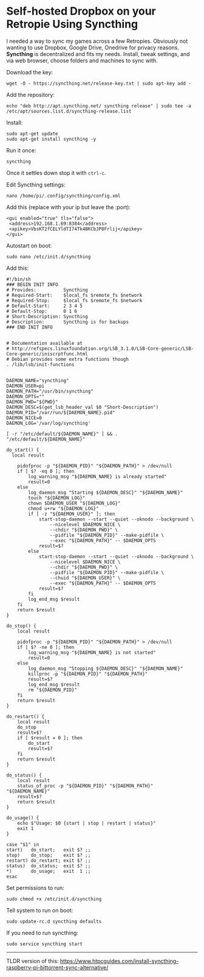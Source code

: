 # Self-hosted Dropbox on your Retropie Using Syncthing

I needed a way to sync my games across a few Retropies. Obviously not wanting to use 
Dropbox, Google Drive, Onedrive for privacy reasons. **Syncthing** is decentralized 
and fits my needs. Install, tweak settings, and via web browser, choose folders and 
machines to sync with.

Download the key:

`wget -O - https://syncthing.net/release-key.txt | sudo apt-key add -`

Add the repository:

`echo "deb http://apt.syncthing.net/ syncthing release" | sudo tee -a /etc/apt/sources.list.d/syncthing-release.list`

Install:

```
sudo apt-get update
sudo apt-get install syncthing -y
```

Run it once:

`syncthing`

Once it settles down stop it with `ctrl-c`.

Edit Syncthing settings:

`nano /home/pi/.config/syncthing/config.xml`

Add this (replace with your ip but leave the :port):

```
<gui enabled="true" tls="false">
 <address>192.168.1.69:8384</address>
 <apikey>VbsKT2fCELYldTI74Tk4BKCbJP8Frlij</apikey>
</gui>
```

Autostart on boot:

`sudo nano /etc/init.d/syncthing`

Add this:

```
#!/bin/sh
### BEGIN INIT INFO
# Provides:          Syncthing
# Required-Start:    $local_fs $remote_fs $network
# Required-Stop:     $local_fs $remote_fs $network
# Default-Start:     2 3 4 5
# Default-Stop:      0 1 6
# Short-Description: Syncthing
# Description:       Syncthing is for backups
### END INIT INFO
 
 
# Documentation available at
# http://refspecs.linuxfoundation.org/LSB_3.1.0/LSB-Core-generic/LSB-Core-generic/iniscrptfunc.html
# Debian provides some extra functions though
. /lib/lsb/init-functions
 
 
DAEMON_NAME="syncthing"
DAEMON_USER=pi
DAEMON_PATH="/usr/bin/syncthing"
DAEMON_OPTS=""
DAEMON_PWD="${PWD}"
DAEMON_DESC=$(get_lsb_header_val $0 "Short-Description")
DAEMON_PID="/var/run/${DAEMON_NAME}.pid"
DAEMON_NICE=0
DAEMON_LOG='/var/log/syncthing'
 
[ -r "/etc/default/${DAEMON_NAME}" ] && . "/etc/default/${DAEMON_NAME}"
 
do_start() {
  local result
 
	pidofproc -p "${DAEMON_PID}" "${DAEMON_PATH}" > /dev/null
	if [ $? -eq 0 ]; then
		log_warning_msg "${DAEMON_NAME} is already started"
		result=0
	else
		log_daemon_msg "Starting ${DAEMON_DESC}" "${DAEMON_NAME}"
		touch "${DAEMON_LOG}"
		chown $DAEMON_USER "${DAEMON_LOG}"
		chmod u+rw "${DAEMON_LOG}"
		if [ -z "${DAEMON_USER}" ]; then
			start-stop-daemon --start --quiet --oknodo --background \
				--nicelevel $DAEMON_NICE \
				--chdir "${DAEMON_PWD}" \
				--pidfile "${DAEMON_PID}" --make-pidfile \
				--exec "${DAEMON_PATH}" -- $DAEMON_OPTS
			result=$?
		else
			start-stop-daemon --start --quiet --oknodo --background \
				--nicelevel $DAEMON_NICE \
				--chdir "${DAEMON_PWD}" \
				--pidfile "${DAEMON_PID}" --make-pidfile \
				--chuid "${DAEMON_USER}" \
				--exec "${DAEMON_PATH}" -- $DAEMON_OPTS
			result=$?
		fi
		log_end_msg $result
	fi
	return $result
}
 
do_stop() {
	local result
 
	pidofproc -p "${DAEMON_PID}" "${DAEMON_PATH}" > /dev/null
	if [ $? -ne 0 ]; then
		log_warning_msg "${DAEMON_NAME} is not started"
		result=0
	else
		log_daemon_msg "Stopping ${DAEMON_DESC}" "${DAEMON_NAME}"
		killproc -p "${DAEMON_PID}" "${DAEMON_PATH}"
		result=$?
		log_end_msg $result
		rm "${DAEMON_PID}"
	fi
	return $result
}
 
do_restart() {
	local result
	do_stop
	result=$?
	if [ $result = 0 ]; then
		do_start
		result=$?
	fi
	return $result
}
 
do_status() {
	local result
	status_of_proc -p "${DAEMON_PID}" "${DAEMON_PATH}" "${DAEMON_NAME}"
	result=$?
	return $result
}
 
do_usage() {
	echo $"Usage: $0 {start | stop | restart | status}"
	exit 1
}
 
case "$1" in
start)   do_start;   exit $? ;;
stop)    do_stop;    exit $? ;;
restart) do_restart; exit $? ;;
status)  do_status;  exit $? ;;
*)       do_usage;   exit  1 ;;
esac
```

Set permissions to run:

`sudo chmod +x /etc/init.d/syncthing`

Tell system to run on boot:

`sudo update-rc.d syncthing defaults`

If you need to run syncthing:

`sudo service syncthing start`

----

TLDR version of this: https://www.htpcguides.com/install-syncthing-raspberry-pi-bittorrent-sync-alternative/
